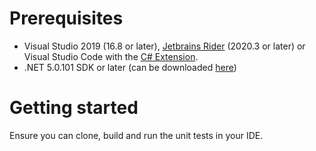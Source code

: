 # Prerequisites
* Visual Studio 2019 (16.8 or later), [Jetbrains Rider](https://www.jetbrains.com/rider/) (2020.3 or later) or Visual Studio Code with the [C# Extension](https://code.visualstudio.com/docs/languages/dotnet).
* .NET 5.0.101 SDK or later (can be downloaded [here](https://dotnet.microsoft.com/download/dotnet/5.0))

# Getting started
Ensure you can clone, build and run the unit tests in your IDE. 
